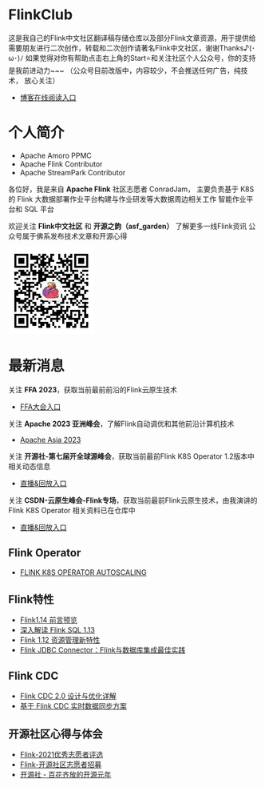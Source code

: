 # FlinkClub
这是我自己的Flink中文社区翻译稿存储仓库以及部分Flink文章资源，用于提供给需要朋友进行二次创作，转载和二次创作请著名Flink中文社区，谢谢Thanks♪(･ω･)ﾉ 
如果觉得对你有帮助点击右上角的Start⭐和关注社区个人公众号️，你的支持是我前进动力~~~ （公众号目前改版中，内容较少，不会推送任何广告，纯技术，
放心关注）

- [博客在线阅读入口](https://czy006.github.io)

# 个人简介

- Apache Amoro PPMC
- Apache Flink Contributor
- Apache StreamPark Contributor

各位好，我是来自 **Apache Flink** 社区志愿者 ConradJam， 主要负责基于 K8S 的 Flink 大数据部署作业平台构建与作业研发等大数据周边相关工作
智能作业平台和 SQL 平台

欢迎关注 **Flink中文社区** 和 **开源之韵（asf_garden）** 了解更多一线Flink资讯
公众号属于佛系发布技术文章和开源心得

<img src="./imgs/asf_garden.jpg" alt="flink-china" style="zoom:40%;" />

# 最新消息

关注 **FFA 2023**，获取当前最前前沿的Flink云原生技术
- [FFA大会入口](https://flink-forward.org.cn)

关注 **Apache 2023 亚洲峰会**，了解Flink自动调优和其他前沿计算机技术
- [Apache Asia 2023](https://apachecon.com/acasia2023/zh/tracks.html)

关注 **开源社-第七届开全球源峰会**，获取当前最前Flink K8S Operator 1.2版本中相关动态信息
- [直播&回放入口](https://mp.weixin.qq.com/s/76ekZAfVs320GQ_xbEwwhQ)

关注 **CSDN-云原生峰会-Flink专场**，获取当前最前Flink云原生技术，由我演讲的Flink K8S Operator 相关资料已在仓库中
- [直播&回放入口](https://marketing.csdn.net/p/3babe71e2d4612a3092862aacf0f83ab)

## Flink Operator
- [FLINK K8S OPERATOR AUTOSCALING](https://apachecon.com/acasia2023/zh/sessions/streaming-1086.html)

## Flink特性

- [Flink1.14 前言预览](https://mp.weixin.qq.com/s/BnpB1JWqRzdQDHlqg9dVmA)
- [深入解读 Flink SQL 1.13](https://mp.weixin.qq.com/s/KaWJ99oGn3WJysfc5OcmTA)
- [Flink 1.12 资源管理新特性](https://mp.weixin.qq.com/s/GPx2UpLIu3ESMmb12OSIHQ)
- [Flink JDBC Connector：Flink与数据库集成最佳实践](https://mp.weixin.qq.com/s/guHl9hnNgD22sBseiGDZ2g)

## Flink CDC

- [Flink CDC 2.0 设计与优化详解](https://mp.weixin.qq.com/s/No7vIFo1c6PlONIKTsPRNA)
- [基于 Flink CDC 实时数据同步方案](https://mp.weixin.qq.com/s/QNJlacBUlkMT7ksKKSNa5Q)

## 开源社区心得与体会
- [Flink-2021优秀志愿者评选](https://mp.weixin.qq.com/s/xNdyecqpzBZtBukK04pRiQ)
- [Flink-开源社区志愿者招募](https://mp.weixin.qq.com/s/Meh5pLqJsth9iE2YJTXNwA)
- [开源社 - 百花齐放的开源元年](等待发布)







